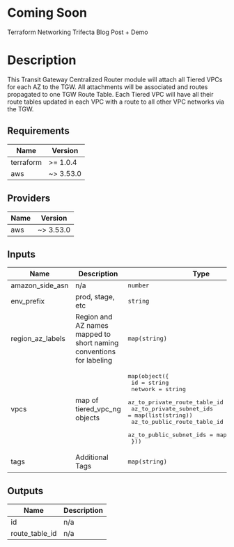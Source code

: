# Coming Soon
Terraform Networking Trifecta Blog Post + Demo

# Description
This Transit Gateway Centralized Router module will attach all Tiered VPCs for each AZ to the TGW.
All attachments will be associated and routes propagated to one TGW Route Table.
Each Tiered VPC will have all their route tables updated in each VPC with a route to all other VPC networks via
the TGW.

## Requirements

| Name | Version |
|------|---------|
| terraform | >= 1.0.4 |
| aws | ~> 3.53.0 |

## Providers

| Name | Version |
|------|---------|
| aws | ~> 3.53.0 |

## Inputs

| Name | Description | Type | Default | Required |
|------|-------------|------|---------|:--------:|
| amazon\_side\_asn | n/a | `number` | `null` | no |
| env\_prefix | prod, stage, etc | `string` | n/a | yes |
| region\_az\_labels | Region and AZ names mapped to short naming conventions for labeling | `map(string)` | n/a | yes |
| vpcs | map of tiered\_vpc\_ng objects | <pre>map(object({<br>    id                           = string<br>    network                      = string<br>    az_to_private_route_table_id = map(string)<br>    az_to_private_subnet_ids     = map(list(string))<br>    az_to_public_route_table_id  = map(string)<br>    az_to_public_subnet_ids      = map(list(string))<br>  }))</pre> | n/a | yes |
| tags | Additional Tags | `map(string)` | `{}` | no |

## Outputs

| Name | Description |
|------|-------------|
| id | n/a |
| route\_table\_id | n/a |
